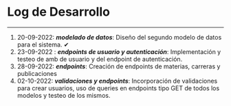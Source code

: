 # Log de Desarrollo
---
1. 20-09-2022: **_modelado de datos_**: Diseño del segundo modelo de datos para el sistema. ✔
2. 23-09-2022 : **_endpoints de usuario y autenticación_**: Implementación y testeo de amb de usuario y del endpoint de autenticación.
3. 28-09-2022: **_endpoints_**: Creación de endpoints de materias, carreras y publicaciones
4. 02-10-2022: **_validaciones y endpoints_**: Incorporación de validaciones para crear usuarios, uso de queries en endpoints tipo GET de todos los modelos y testeo de los mismos.